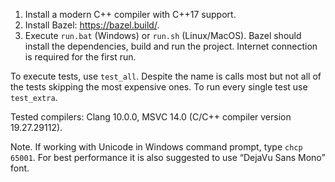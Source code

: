1. Install a modern C++ compiler with C++17 support.
2. Install Bazel: https://bazel.build/.
3. Execute `run.bat` (Windows) or `run.sh` (Linux/MacOS). Bazel should install
   the dependencies, build and run the project. Internet connection is required
   for the first run.

To execute tests, use `test_all`. Despite the name is calls most but not all
of the tests skipping the most expensive ones. To run every single test use
`test_extra`.

Tested compilers: Clang 10.0.0, MSVC 14.0 (C/C++ compiler version 19.27.29112).

Note. If working with Unicode in Windows command prompt, type `chcp 65001`.
For best performance it is also suggested to use “DejaVu Sans Mono” font.
